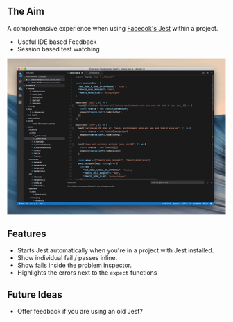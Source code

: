  ## The Aim

A comprehensive experience when using [Faceook's Jest](https://github.com/facebook/jest) within a project. 

* Useful IDE based Feedback
* Session based test watching

![Screenshot](images/vscode-jest.gif)

## Features

* Starts Jest automatically when you're in a project with Jest installed.
* Show individual fail / passes inline.
* Show fails inside the problem inspector.
* Highlights the errors next to the `expect` functions 

## Future Ideas

* Offer feedback if you are using an old Jest?